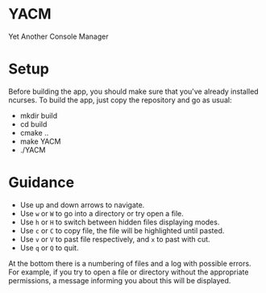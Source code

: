 # YACM
Yet Another Console Manager

# Setup
Before building the app, you should make sure that you've already installed ncurses. To build the app, just copy the repository and go as usual:
 * mkdir build
 * cd build
 * cmake ..
 * make YACM
 * ./YACM
# Guidance
 * Use up and down arrows to navigate.
 * Use ```w``` or ```W``` to go into a directory or try open a file. 
 * Use ```h``` or ```H``` to switch between hidden files displaying modes. 
 * Use ```c``` or ```C``` to copy file, the file will be highlighted until pasted.
 * Use ```v``` or ```V``` to past file respectively, and ```x``` to past with cut.
 * Use ```q``` or ```Q``` to quit.

At the bottom there is a numbering of files and a log with possible errors. For example, if you try to open a file or directory without the appropriate permissions, a message informing you about this will be displayed.
